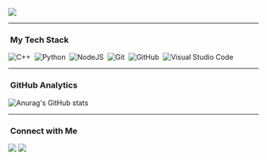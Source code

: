![](https://www.russelllands.com/blog/wp-content/uploads/banner-saturn-v-launch.jpg?w=200)
<!---
<a data-flickr-embed="true" href="https://www.russelllands.com/blog/wp-content/uploads/banner-saturn-v-launch.jpg" title="Apollo 8 launch"><img src="https://www.russelllands.com/blog/wp-content/uploads/banner-saturn-v-launch.jpg" alt="Apollo 8 launch"></a>
--->
<!---
### 👋 Hi, I’m Diego Moura from Brasil.
- 🎓 &nbsp;Mechanical engineering student.
- 👀 &nbsp;I’m interested in developing amazing projects that makes me happy!!
- 🌱 &nbsp;I’m currently learning Electronics, C++, Python and general Android development.
--->
---
### &nbsp;My Tech Stack
![C++](https://img.shields.io/badge/-C++-333333?style=flat&logo=cplusplus)&nbsp;
![Python](https://img.shields.io/badge/-Python-333333?style=flat&logo=python)&nbsp;
![NodeJS](https://img.shields.io/badge/Node.js-43853D?style=for-the-badge&logo=node.js&logoColor=white)&nbsp;
![Git](https://img.shields.io/badge/-Git-333333?style=flat&logo=git)&nbsp;
![GitHub](https://img.shields.io/badge/-GitHub-333333?style=flat&logo=github)&nbsp;
![Visual Studio Code](https://img.shields.io/badge/-Visual%20Studio%20Code-333333?style=flat&logo=visual-studio-code&logoColor=007ACC)&nbsp;

---
### &nbsp;GitHub Analytics
![Anurag's GitHub stats](https://github-readme-stats.vercel.app/api?username=diegomouraas&show_icons=true&theme=gotham)

---
### &nbsp;Connect with Me

<p align="left">
<a href="https://www.linkedin.com/in/diego-moura-217565146/"><img src="https://img.shields.io/badge/-Diego%20Moura-0077B5?style=flat-square&logo=Linkedin&logoColor=white"/></a>
<a href="mailto:diegomoura.contact@gmail.com"><img src="https://img.shields.io/badge/-diegomoura.contact@gmail.com-D14836?style=flat-square&logo=Gmail&logoColor=white"/></a>
</p>

<!---
Diegomouraas/Diegomouraas is a ✨ special ✨ repository because its `README.md` (this file) appears on your GitHub profile.
You can click the Preview link to take a look at your changes.
--->
